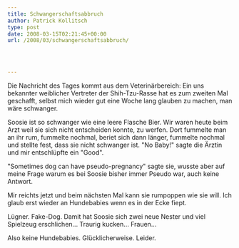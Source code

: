 ```yaml
---
title: Schwangerschaftsabbruch
author: Patrick Kollitsch
type: post
date: 2008-03-15T02:21:45+00:00
url: /2008/03/schwangerschaftsabbruch/




---
```

Die Nachricht des Tages kommt aus dem Veterin&auml;rbereich: Ein uns bekannter weiblicher Vertreter der Shih-Tzu-Rasse hat es zum zweiten Mal geschafft, selbst mich wieder gut eine Woche lang glauben zu machen, man w&auml;re schwanger. 

Soosie ist so schwanger wie eine leere Flasche Bier. Wir waren heute beim Arzt weil sie sich nicht entscheiden konnte, zu werfen. Dort fummelte man an ihr rum, fummelte nochmal, beriet sich dann l&auml;nger, fummelte nochmal und stellte fest, dass sie nicht schwanger ist. "No Baby!" sagte die &Auml;rztin und mir entschl&uuml;pfte ein "Good". 

"Sometimes dog can have pseudo-pregnancy" sagte sie, wusste aber auf meine Frage warum es bei Soosie bisher immer Pseudo war, auch keine Antwort. 

Mir reichts jetzt und beim n&auml;chsten Mal kann sie rumpoppen wie sie will. Ich glaub erst wieder an Hundebabies wenn es in der Ecke fiept.

L&uuml;gner. Fake-Dog. Damit hat Soosie sich zwei neue Nester und viel Spielzeug erschlichen... Traurig kucken... Frauen...

Also keine Hundebabies. Gl&uuml;cklicherweise. Leider.
